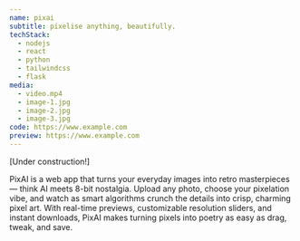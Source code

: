 ```yaml
---
name: pixai
subtitle: pixelise anything, beautifully.
techStack:
  - nodejs
  - react
  - python
  - tailwindcss
  - flask
media:
  - video.mp4
  - image-1.jpg
  - image-2.jpg
  - image-3.jpg
code: https://www.example.com
preview: https://www.example.com
---
```


[Under construction!]

PixAI is a web app that turns your everyday images into retro masterpieces — think AI meets 8-bit nostalgia. Upload any photo, choose your pixelation vibe, and watch as smart algorithms crunch the details into crisp, charming pixel art. With real-time previews, customizable resolution sliders, and instant downloads, PixAI makes turning pixels into poetry as easy as drag, tweak, and save.
